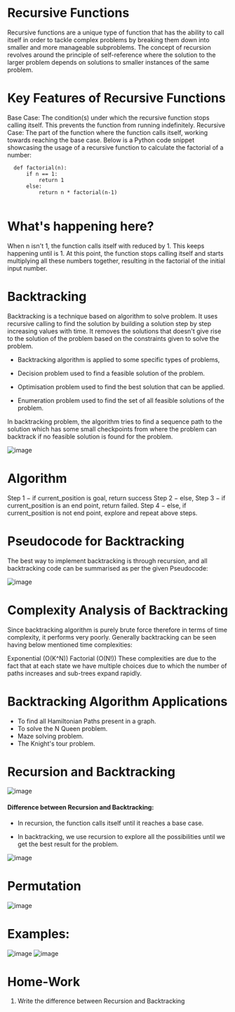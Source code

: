 # Recursive Functions
  Recursive functions are a unique type of function that has the ability to call itself in order to tackle complex problems by breaking them down into smaller and more manageable subproblems. The concept of recursion revolves around the principle of self-reference where the solution to the larger problem depends on solutions to smaller instances of the same problem.

# Key Features of Recursive Functions

  Base Case: The condition(s) under which the recursive function stops calling itself. This prevents the function from running indefinitely.
  Recursive Case: The part of the function where the function calls itself, working towards reaching the base case.
  Below is a Python code snippet showcasing the usage of a recursive function to calculate the factorial of a number:
```
  def factorial(n):
      if n == 1:
          return 1
      else:
          return n * factorial(n-1)
 
```
# What's happening here? 
 When n isn't 1, the function calls itself with  reduced by 1. This keeps happening until is 1. At this point, the function stops calling itself and starts multiplying all these numbers together, resulting in the factorial of the initial input number.

# Backtracking
 Backtracking is a technique based on algorithm to solve problem. It uses recursive calling to find the solution by building a solution step by step increasing 
 values with time. It removes the solutions that doesn't give rise to the solution of the problem based on the constraints given to solve the problem.

* Backtracking algorithm is applied to some specific types of problems,

* Decision problem used to find a feasible solution of the problem.

* Optimisation problem used to find the best solution that can be applied.

* Enumeration problem used to find the set of all feasible solutions of the problem.

In backtracking problem, the algorithm tries to find a sequence path to the solution which has some small checkpoints from where the problem can backtrack if no feasible solution is found for the problem.

![image](https://github.com/Kiranwaghmare123/PG-DAC-Sep23/assets/72081819/7c36ea36-18f5-4478-8de6-7f8abf61cdb9)

# Algorithm
Step 1 − if current_position is goal, return success
Step 2 − else,
Step 3 − if current_position is an end point, return failed.
Step 4 − else, if current_position is not end point, explore and repeat above steps.

# Pseudocode for Backtracking
The best way to implement backtracking is through recursion, and all backtracking code can be summarised as per the given Pseudocode:

![image](https://github.com/Kiranwaghmare123/PG-DAC-Sep23/assets/72081819/d768fc94-ad63-427b-8414-0a950dd135d2)

# Complexity Analysis of Backtracking
Since backtracking algorithm is purely brute force therefore in terms of time complexity, it performs very poorly. Generally backtracking can be seen having below mentioned time complexities:

Exponential (O(K^N))
Factorial (O(N!))
These complexities are due to the fact that at each state we have multiple choices due to which the number of paths increases and sub-trees expand rapidly.

# Backtracking Algorithm Applications
* To find all Hamiltonian Paths present in a graph.
* To solve the N Queen problem.
* Maze solving problem.
* The Knight's tour problem.

# Recursion and Backtracking
![image](https://github.com/Kiranwaghmare123/PG-DAC-Sep23/assets/72081819/84d4e420-b2f2-4526-a3a1-73b3bb50d65f)
#### Difference between Recursion and Backtracking: 
  * In recursion, the function calls itself until it reaches a base case. 

  * In backtracking, we use recursion to explore all the possibilities until we get the best result for the problem.
  
![image](https://github.com/Kiranwaghmare123/PG-DAC-Sep23/assets/72081819/f9d72beb-f37f-4f8a-b4cd-991111ef8c15)

# Permutation
![image](https://github.com/Kiranwaghmare123/PG-DAC-Sep23/assets/72081819/b13df953-d8dd-4699-8b3f-c740f0327dca)

# Examples:
![image](https://github.com/Kiranwaghmare123/PG-DAC-Sep23/assets/72081819/64fe5ec0-a5ea-458c-9403-b0bb570ea6da)
![image](https://github.com/Kiranwaghmare123/PG-DAC-Sep23/assets/72081819/0094c35e-5a16-4d7e-ac4f-c33b85af54f9)



# Home-Work
1. Write the difference between Recursion and Backtracking
